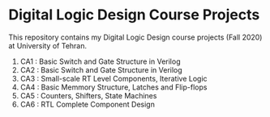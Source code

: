 # Digital Logic Design Course Projects
This repository contains my Digital Logic Design course projects (Fall 2020) at University of Tehran.

1. CA1 : Basic Switch and Gate Structure in Verilog
2. CA2 : Basic Switch and Gate Structure in Verilog
3. CA3 : Small-scale RT Level Components, Iterative Logic
4. CA4 : Basic Memmory Structure, Latches and Flip-flops
5. CA5 : Counters, Shifters, State Machines
6. CA6 : RTL Complete Component Design
